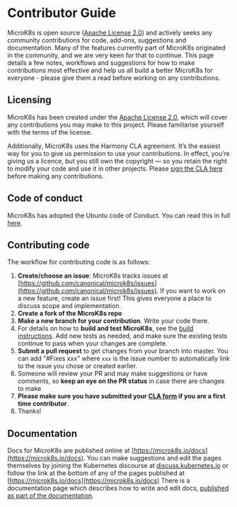 # Contributor Guide

MicroK8s is open source ([Apache License 2.0](./LICENSE)) and actively seeks any community contributions for code, add-ons, suggestions and documentation.
Many of the features currently part of MicroK8s originated in the community, and we are very keen for that to continue. This page details a few notes,
workflows and suggestions for how to make contributions most effective and help us all build a better MicroK8s for everyone - please give them a read before
working on any contributions.

## Licensing

MicroK8s has been created under the [Apache License 2.0](./LICENSE), which will cover any contributions you may make to this project. Please familiarise
yourself with the terms of the license.

Additionally, MicroK8s uses the Harmony CLA agreement.  It’s the easiest way for you to give us permission to use your contributions.
In effect, you’re giving us a licence, but you still own the copyright — so you retain the right to modify your code and use it in
other projects. Please [sign the CLA here](https://ubuntu.com/legal/contributors/agreement) before making any contributions.

## Code of conduct

MicroK8s has adopted the Ubuntu code of Conduct. You can read this in full [here](https://ubuntu.com/community/code-of-conduct).

## Contributing code

The workflow for contributing code is as follows:

1. **Create/choose an issue**: MicroK8s tracks issues at [https://github.com/canonical/microk8s/issues](https://github.com/canonical/microk8s/issues). If you
   want to work on a new feature, create an issue first! This gives everyone a place to discuss scope and implementation.
2. **Create a fork of the MicroK8s repo**
3. **Make a new branch for your contribution**. Write your code there.
4. For details on how to **build and test MicroK8s**, see the [build instructions](./docs/build.md). Add new tests as needed,
   and make sure the existing tests continue to pass when your changes are complete.
5. **Submit a pull request** to get changes from your branch into master. You can add "#Fixes xxx" where `xxx` is the issue number to
   automatically link to the issue you chose or created earlier.
6. Someone will review your PR and may make suggestions or have comments, so **keep an eye on the PR status** in case there are changes to make
7. **Please make sure you have submitted your [CLA form](https://ubuntu.com/legal/contributors/agreement) if you are a first time contributor**.
8. Thanks!

## Documentation

Docs for MicroK8s are published online at [https://microk8s.io/docs](https://microk8s.io/docs). You can make suggestions and edit the pages themselves by joining
the Kubernetes discourse at [discuss.kubernetes.io](https://discuss.kubernetes.io/t/introduction-to-microk8s/11243) or follow the link at
the bottom of any of the pages published at [https://microk8s.io/docs](https://microk8s.io/docs)
There is a documentation page which describes how to write and edit docs, [published as part of the documentation](https://microk8s.io/docs/docs).
